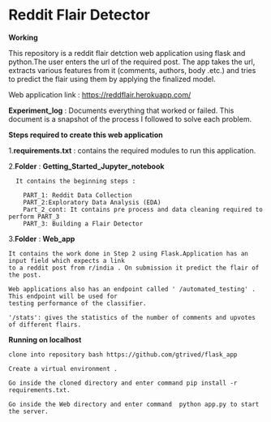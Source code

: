 # Reddit Flair Detector 
 **Working**

This repository is a reddit flair detction web application using flask and python.The user enters the url of the required post. The app takes the url, extracts various features from it (comments, authors, body .etc.) and tries to predict the flair using them by applying the finalized model.

Web application link : https://reddflair.herokuapp.com/

**Experiment_log** : Documents everything that worked or failed. This document is a snapshot of the process I followed to solve each problem.

**Steps required to create this web application**

1.**requirements.txt** : contains the required modules to run this application.

2.**Folder** : **Getting_Started_Jupyter_notebook** 
  
	  It contains the beginning steps :
		
		PART_1: Reddit Data Collection
		PART_2:Exploratory Data Analysis (EDA)
		Part_2_cont: It contains pre process and data cleaning required to perform PART_3
		PART_3: Building a Flair Detector
		
 3.**Folder** : **Web_app**
 
    It contains the work done in Step 2 using Flask.Application has an input field which expects a link 
    to a reddit post from ​r/india​ . On submission it predict the flair of the post.
                
    Web applications also has an endpoint called ' /automated_testing' . This endpoint will be used for 
    testing performance of the classifier.    
            
    '/stats': gives the statistics of the number of comments and upvotes of different flairs.
    
   
**Running on localhost**

    clone into repository bash https://github.com/gtrived/flask_app

    Create a virtual environment .

    Go inside the cloned directory and enter command pip install -r requirements.txt.

    Go inside the Web directory and enter command  python app.py to start the server. 
    
